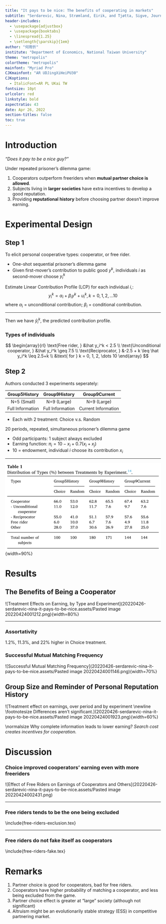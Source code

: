 ```yaml
---
title: "It pays to be nice: The benefits of cooperating in markets"
subtitle: "Serdarevic, Nina, Strømland, Eirik, and Tjøtta, Sigve, Journal of Behavioral and Experimental Economics, 90 (2021), 101595."
header-includes:
  - \usepackage{adjustbox}
  - \usepackage{booktabs}
  - \linespread{1.25}
  - \setlength{\parskip}{1em}
author: "何雨忻"
institute: "Department of Economics, National Taiwan University"
theme: "metropolis"
colortheme: "metropolis"
mainfont: "Myriad Pro"
CJKmainfont: "AR UDJingXiHeiPU30"
CJKoptions:
  - ItalicFont=AR PL UKai TW
fontsize: 10pt
urlcolor: red
linkstyle: bold
aspectratio: 43
date: Apr 26, 2022
section-titles: false
toc: true
---
```


# Introduction

*“Does it pay to be a nice guy?”*

Under repeated prisoner’s dilemma game:

1.   Cooperators outperform freeriders when **mutual partner choice is allowed**.
2.   Subjects living in **larger societies** have extra incentives to develop a good reputation.
3.   Providing **reputational history** before choosing partner doesn’t improve earning.

# Experimental Design

## Step 1

To elicit personal cooperative types: cooperator, or free rider.

- One-shot sequential prisoner’s dilemma game
- Given first-mover’s contribution to public good $y^k$, individuals $i$ as second-mover choose $y^k_i$

Estimate Linear Contribution Profile (LCP) for each individual $i$,:
$$
y^k_i = \alpha_i + \beta_i y^k + u^k_i, k=0,1,2,\dots 10
$$
where $\alpha_i$ = unconditional contribution; $\beta_i$ = conditional contribution.

---

Then we have $\hat{y}^k_i$, the predicted contribution profile.

### Types of individuals

$$
\begin{array}{rl}
	\text{Free rider, } &\hat y_i^k < 2.5 \\
	\text{Unconditional cooperator, } &\hat y_i^k \geq 7.5 \\
	\text{Reciprocator, } &-2.5 + k \leq \hat y_i^k \leq 2.5+k \\
	&\text{ for } k = 0, 1, 2, \dots 10
\end{array}
$$

## Step 2

Authors conducted 3 experiments seperately:

|  Group5History   |  Group9History   |    Group9Current    |
| :--------------: | :--------------: | :-----------------: |
|   N=5 (Small)    |   N=9 (Large)    |     N=9 (Large)     |
| Full Information | Full Information | Current Information |

- Each with 2 treatment: Choice v.s. Random

20 periods, repeated, simultaneous prisoner’s dilemma game

-   Odd participants: 1 subject always excluded
-   Earning function: $\pi_i = 10 - x_i + 0.7(x_i + x_j)$
-   10 = endowment, individual $i$ choose its contribution $x_i$

---

![Distribution of Types](20220426-serdarevic-nina-it-pays-to-be-nice.assets/image-20220425210127736.png){width=90%}

# Results

## The Benefits of Being a Cooperator

![Treatment Effects on Earning, by Type and Experiment](20220426-serdarevic-nina-it-pays-to-be-nice.assets/Pasted image 20220424001212.png){width=80%}

---

### Assortativity

1.2%, 11.3%, and 22% higher in Choice treatment.

### Successful Mutual Matching Frequency

![Successful Mutual Matching Frequency](20220426-serdarevic-nina-it-pays-to-be-nice.assets/Pasted image 20220424001146.png){width=70%}

## Group Size and Reminder of Personal Reputation History

![Treatment effect on earnings, over period and by experiment \newline \footnotesize Differences aren’t significant.](20220426-serdarevic-nina-it-pays-to-be-nice.assets/Pasted image 20220424001923.png){width=60%}

\normalsize Why complete information leads to lower earning? *Search cost creates incentives for cooperation.*

# Discussion

### Choice improved cooperators’ earning even with more freeriders

![Effect of Free Riders on Earnings of Cooperators and Others](20220426-serdarevic-nina-it-pays-to-be-nice.assets/Pasted image 20220424002431.png)

---

### Free riders tends to be the one being excluded

\include{free-riders-exclusion.tex}

---

### Free riders do not fake itself as cooperators

\include{free-riders-fake.tex}

# Remarks

1.   Partner choice is good for cooperators, bad for free riders.
2.   Cooperators have higher probability of matching a cooperator, and less being excluded from the game.
3.   Partner choice effect is greater at “large” society (although not significant)
4.   Altruism might be an evolutionarily stable strategy (ESS) in competitive partnering market.
